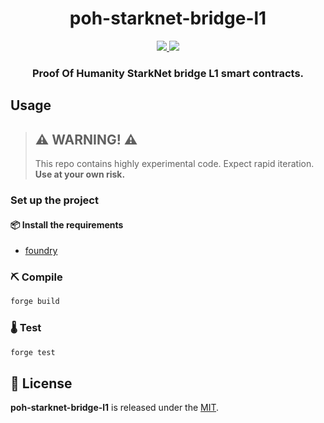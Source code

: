 <div align="center">
  <h1 align="center">poh-starknet-bridge-l1</h1>
  <p align="center">
    <a href="https://github.com/abdelhamidbakhta">
        <img src="https://img.shields.io/badge/Github-4078c0?style=for-the-badge&logo=github&logoColor=white">
    </a>
    <a href="https://twitter.com/intent/follow?screen_name=dimahledba">
        <img src="https://img.shields.io/badge/Twitter-1DA1F2?style=for-the-badge&logo=twitter&logoColor=white">
    </a>       
  </p>
  <h3 align="center">Proof Of Humanity StarkNet bridge L1 smart contracts.</h3>
</div>

## Usage

> ## ⚠️ WARNING! ⚠️
> This repo contains highly experimental code.
> Expect rapid iteration.
> **Use at your own risk.**

### Set up the project

#### 📦 Install the requirements

- [foundry](https://book.getfoundry.sh/)

### ⛏️ Compile

```bash
forge build
```

### 🌡️ Test

```bash
forge test
```


## 📄 License

**poh-starknet-bridge-l1** is released under the [MIT](LICENSE).